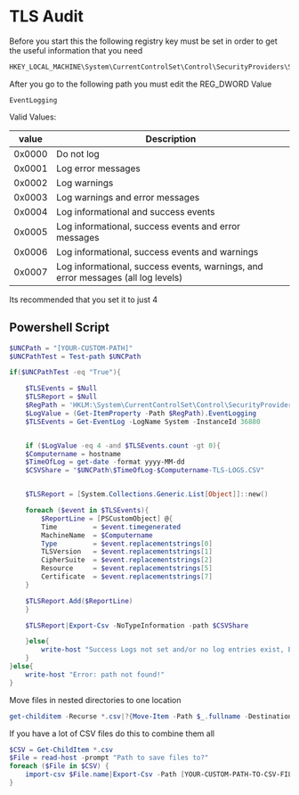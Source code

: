 # TLS Audit

Before you start this the following registry key must be set in order to get the useful information that you need

```cmd
HKEY_LOCAL_MACHINE\System\CurrentControlSet\Control\SecurityProviders\SCHANNEL
```

After you go to the following path you must edit the REG_DWORD Value

```CMD
EventLogging
```

Valid Values:

|value|Description|
|---|---|
|0x0000|	Do not log|
|0x0001	|Log error messages|
|0x0002	|Log warnings|
|0x0003	|Log warnings and error messages|
|0x0004	|Log informational and success events|
|0x0005	|Log informational, success events and error messages|
|0x0006	|Log informational, success events and warnings|
|0x0007	|Log informational, success events, warnings, and error messages (all log levels)|

Its recommended that you set it to just 4

## Powershell Script

```powershell
$UNCPath = "[YOUR-CUSTOM-PATH]"
$UNCPathTest = Test-path $UNCPath

if($UNCPathTest -eq "True"){

    $TLSEvents = $Null
    $TLSReport = $Null
    $RegPath = 'HKLM:\System\CurrentControlSet\Control\SecurityProviders\SCHANNEL'
    $LogValue = (Get-ItemProperty -Path $RegPath).EventLogging
    $TLSEvents = Get-EventLog -LogName System -InstanceId 36880


    if ($LogValue -eq 4 -and $TLSEvents.count -gt 0){
    $Computername = hostname
    $TimeOfLog = get-date -format yyyy-MM-dd
    $CSVShare = "$UNCPath\$TimeOfLog-$Computername-TLS-LOGS.CSV"


    $TLSReport = [System.Collections.Generic.List[Object]]::new()

    foreach ($event in $TLSEvents){
        $ReportLine = [PSCustomObject] @{
        Time         = $event.timegenerated
        MachineName  = $Computername
        Type         = $event.replacementstrings[0]
        TLSVersion   = $event.replacementstrings[1]
        CipherSuite  = $event.replacementstrings[2]
        Resource     = $event.replacementstrings[5]
        Certificate  = $event.replacementstrings[7]
    }

    $TLSReport.Add($ReportLine)
    }

    $TLSReport|Export-Csv -NoTypeInformation -path $CSVShare

    }else{
        write-host "Success Logs not set and/or no log entries exist, Exiting!"
    }
}else{
    write-host "Error: path not found!"
}
```
Move files in nested directories to one location

```powershell
get-childitem -Recurse *.csv|?{Move-Item -Path $_.fullname -Destination .\All\}
```

If you have a lot of CSV files do this to combine them all

```powershell
$CSV = Get-ChildItem *.csv
$File = read-host -prompt "Path to save files to?"
foreach ($File in $CSV) {
    import-csv $File.name|Export-Csv -Path [YOUR-CUSTOM-PATH-TO-CSV-FILE] -Append -NoTypeInformation
}
```

